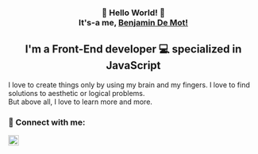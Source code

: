 <h3 align="center"> 👋 Hello World! 👋  
  <br> It's-a me, <a href='https://bdemot.github.io'>Benjamin De Mot!</a></h3>
  <h2 align='center' >I'm a Front-End developer 💻 specialized in JavaScript</h2>
  
  
  I love to create things only by using my brain and my fingers. I love to find solutions to aesthetic or logical problems.
  <br> But above all, I love to learn more and more.
  
  ### 🤝 Connect with me:
  <a href="https://www.linkedin.com/in/benjamin-de-mot/"><img align="left" src="https://raw.githubusercontent.com/yushi1007/yushi1007/main/images/linkedin.svg" alt="Yu Shi | LinkedIn" width="21px"/></a>

  
 
 
<!--
**BDeMot/BDeMot** is a ✨ _special_ ✨ repository because its `README.md` (this file) appears on your GitHub profile.

Here are some ideas to get you started:

- 🔭 I’m currently working on ...
- 🌱 I’m currently learning ...
- 👯 I’m looking to collaborate on ...
- 🤔 I’m looking for help with ...
- 💬 Ask me about ...
- 📫 How to reach me: ...
- 😄 Pronouns: ...
- ⚡ Fun fact: ...
-->
